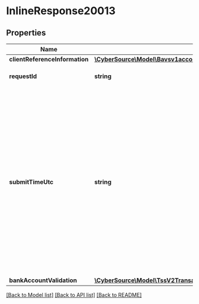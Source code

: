 # InlineResponse20013

## Properties
Name | Type | Description | Notes
------------ | ------------- | ------------- | -------------
**clientReferenceInformation** | [**\CyberSource\Model\Bavsv1accountvalidationsClientReferenceInformation**](Bavsv1accountvalidationsClientReferenceInformation.md) |  | [optional] 
**requestId** | **string** | Request Id sent as part of the request. | [optional] 
**submitTimeUtc** | **string** | Time of request in UTC.  Format: &#x60;YYYY-MM-DDThhmmssZ&#x60;, where: - &#x60;T&#x60;:  Separates the date and the time - &#x60;Z&#x60;:  Indicates Coordinated Universal Time (UTC), also known as Greenwich Mean Time (GMT)  Example:  &#x60;2020-01-11T224757Z&#x60; equals January 11, 2020, at 22:47:57 (10:47:57 p.m.) | [optional] 
**bankAccountValidation** | [**\CyberSource\Model\TssV2TransactionsGet200ResponseBankAccountValidation**](TssV2TransactionsGet200ResponseBankAccountValidation.md) |  | [optional] 

[[Back to Model list]](../README.md#documentation-for-models) [[Back to API list]](../README.md#documentation-for-api-endpoints) [[Back to README]](../README.md)


